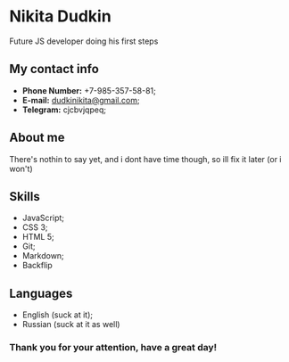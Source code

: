 # Nikita Dudkin
Future JS developer doing his first steps

## My contact info
* **Phone Number:** +7-985-357-58-81;
* **E-mail:** dudkinikita@gmail.com;
* **Telegram:** cjcbvjqpeq;

## About me
There's nothin to say yet, and i dont have time though, so ill fix it later (or i won't)

## Skills
* JavaScript;
* CSS 3;
* HTML 5;
* Git;
* Markdown;
* Backflip

## Languages
* English (suck at it);
* Russian (suck at it as well)



### Thank you for your attention, have a great day!
